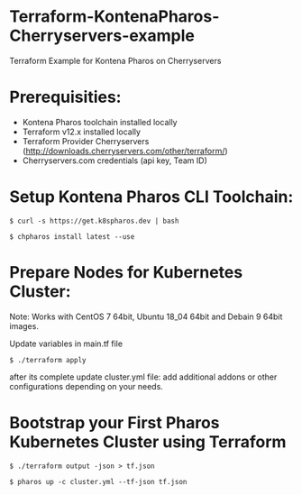# Terraform-KontenaPharos-Cherryservers-example
Terraform Example for Kontena Pharos on Cherryservers

# Prerequisities:
* Kontena Pharos toolchain installed locally
* Terraform v12.x installed locally
* Terraform Provider Cherryservers (http://downloads.cherryservers.com/other/terraform/)
* Cherryservers.com credentials (api key, Team ID)

# Setup Kontena Pharos CLI Toolchain:

```
$ curl -s https://get.k8spharos.dev | bash

$ chpharos install latest --use
```
# Prepare Nodes for Kubernetes Cluster:

Note: Works with CentOS 7 64bit, Ubuntu 18_04 64bit and Debain 9 64bit images.

Update variables in main.tf file

```
$ ./terraform apply
```
after its complete update cluster.yml file:
add additional addons or other configurations depending on your needs.

# Bootstrap your First Pharos Kubernetes Cluster using Terraform

```
$ ./terraform output -json > tf.json

$ pharos up -c cluster.yml --tf-json tf.json
```
